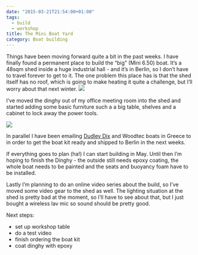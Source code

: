```yaml
---
date: "2015-03-21T21:54:00+01:00"
tags:
  - build
  - workshop
title: The Mini Boat Yard
category: Boat building
---
```


Things have been moving forward quite a bit in the past weeks. I have finally found a permanent place to build the “big” (Mini 6.50) boat. It’s a 48sqm shed inside a huge industrial hall - and it’s in Berlin, so I don’t have to travel forever to get to it. The one problem this place has is that the shed itself has no roof, which is going to make heating it quite a challenge, but I’ll worry about that next winter.
![](/photos/IMG_5478.jpg)

I’ve moved the dinghy out of my office meeting room into the shed and started adding some basic furniture such a a big table, shelves and a cabinet to lock away the power tools.

![](/photos/IMG_5481.jpg)

In parallel I have been emailing [Dudley Dix](http://dixdesign.com) and Woodtec boats in Greece to in order to get the boat kit ready and shipped to Berlin in the next weeks.

If everything goes to plan (ha!) I can start building in May. Until then I’m hoping to finish the Dinghy - the outside still needs epoxy coating, the whole boat needs to be painted and the seats and buoyancy foam have to be installed.

Lastly I’m planning to do an online video series about the build, so I’ve moved some video gear to the shed as well. The lighting situation at the shed is pretty bad at the moment, so I’ll have to see about that, but I just bought a wireless lav mic so sound should be pretty good.

Next steps:

- set up workshop table
- do a test video
- finish ordering the boat kit
- coat dinghy with epoxy
